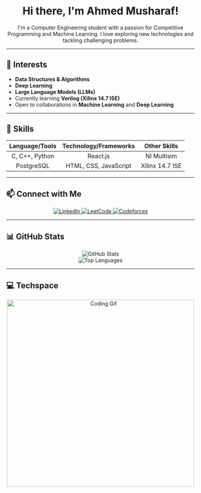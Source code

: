 <!-- Header -->
<h1 align="center">Hi there, I'm Ahmed Musharaf!</h1>

<!-- Introduction -->
<p align="center">
  I'm a Computer Engineering student with a passion for Competitive Programming and Machine Learning. I love exploring new technologies and tackling challenging problems.
</p>

---

<!-- Interests Section -->
## 🧐 Interests
- **Data Structures & Algorithms**
- **Deep Learning**
- **Large Language Models (LLMs)**
- Currently learning **Verilog (Xilinx 14.7 ISE)**
- Open to collaborations in **Machine Learning** and **Deep Learning**

---

<!-- Skills Section -->
## 🚀 Skills

| Language/Tools | Technology/Frameworks | Other Skills |
| :---: | :---: | :---: |
| C, C++, Python | React.js | NI Multisim |
| PostgreSQL | HTML, CSS, JavaScript | Xilinx 14.7 ISE |

---

<!-- Contact Section -->
## 📫 Connect with Me

<p align="center">
  <a href="https://www.linkedin.com/in/ahmedmusharaf/">
    <img src="https://img.shields.io/badge/LinkedIn-Connect-blue" alt="LinkedIn" />
  </a>
  <a href="https://leetcode.com/u/ahmedxgram/">
  <img src="https://img.shields.io/badge/LeetCode-Profile-orange?logo=leetcode" alt="LeetCode" />
  </a>
  <a href="https://codeforces.com/profile/faded_AM">
    <img src="https://img.shields.io/badge/Codeforces-Profile-orange" alt="Codeforces" />
  </a>
</p>

---

<!-- GitHub Stats Section -->
## 📊 GitHub Stats

<p align="center">
  <img src="https://github-readme-stats.vercel.app/api?username=ahmedmusharaf31&show_icons=true&theme=radical" alt="GitHub Stats" />
  <br />
  <img src="https://github-readme-stats.vercel.app/api/top-langs/?username=ahmedmusharaf31&layout=compact" alt="Top Languages" />
</p>

---

<!-- Techspace Section -->
## 💻 Techspace

<p align="center">
  <img src="https://media.giphy.com/media/ZVik7pBtu9dNS/giphy.gif" alt="Coding Gif" width="500"/>
</p>
